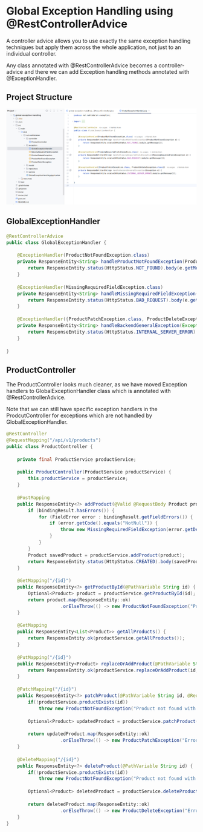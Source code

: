 # Global Exception Handling using @RestControllerAdvice

A controller advice allows you to use exactly the same exception handling techniques but apply them across the whole application, not just to an individual controller. 

Any class annotated with @RestControllerAdvice becomes a controller-advice and there we can add Exception handling methods annotated with @ExceptionHandler.

## Project Structure

!["Project Structure"](images/project.png)

## GlobalExceptionHandler

```java
@RestControllerAdvice
public class GlobalExceptionHandler {

    @ExceptionHandler(ProductNotFoundException.class)
    private ResponseEntity<String> handleProductNotFoundException(ProductNotFoundException e) {
        return ResponseEntity.status(HttpStatus.NOT_FOUND).body(e.getMessage());
    }

    @ExceptionHandler(MissingRequiredFieldException.class)
    private ResponseEntity<String> handleMissingRequiredFieldException(MissingRequiredFieldException e) {
        return ResponseEntity.status(HttpStatus.BAD_REQUEST).body(e.getMessage());
    }

    @ExceptionHandler({ProductPatchException.class, ProductDeleteException.class})
    private ResponseEntity<String> handleBackendGeneralException(Exception e) {
        return ResponseEntity.status(HttpStatus.INTERNAL_SERVER_ERROR).body(e.getMessage());
    }

}
```

## ProductController

The ProductController looks much cleaner, as we have moved Exception handlers to GlobalExceptionHandler class which is annotated with @RestControllerAdvice.

Note that we can still have specific exception handlers in the ProdcutController for exceptions which are not handled by GlobalExceptionHandler.

```java
@RestController
@RequestMapping("/api/v1/products")
public class ProductController {

    private final ProductService productService;

    public ProductController(ProductService productService) {
        this.productService = productService;
    }

    @PostMapping
    public ResponseEntity<?> addProduct(@Valid @RequestBody Product product, BindingResult bindingResult) {
        if (bindingResult.hasErrors()) {
            for (FieldError error : bindingResult.getFieldErrors()) {
                if (error.getCode().equals("NotNull")) {
                    throw new MissingRequiredFieldException(error.getDefaultMessage());
                }
            }
        }
        Product savedProduct = productService.addProduct(product);
        return ResponseEntity.status(HttpStatus.CREATED).body(savedProduct);
    }

    @GetMapping("/{id}")
    public ResponseEntity<?> getProductById(@PathVariable String id) {
        Optional<Product> product = productService.getProductById(id);
        return product.map(ResponseEntity::ok)
                    .orElseThrow(() -> new ProductNotFoundException("Product not found with ID: " + id));
    }

    @GetMapping
    public ResponseEntity<List<Product>> getAllProducts() {
        return ResponseEntity.ok(productService.getAllProducts());
    }

    @PutMapping("/{id}")
    public ResponseEntity<Product> replaceOrAddProduct(@PathVariable String id, @RequestBody Product product) {
        return ResponseEntity.ok(productService.replaceOrAddProduct(id, product));
    }

    @PatchMapping("/{id}")
    public ResponseEntity<?> patchProduct(@PathVariable String id, @RequestBody Map<String, Object> updates) {
        if(!productService.productExists(id))
            throw new ProductNotFoundException("Product not found with ID: " + id);

        Optional<Product> updatedProduct = productService.patchProduct(id, updates);

        return updatedProduct.map(ResponseEntity::ok)
                    .orElseThrow(() -> new ProductPatchException("Error occurred while updating product :" + id));
    }

    @DeleteMapping("/{id}")
    public ResponseEntity<?> deleteProduct(@PathVariable String id) {
        if(!productService.productExists(id))
            throw new ProductNotFoundException("Product not found with ID: " + id);

        Optional<Product> deletedProduct = productService.deleteProduct(id);

        return deletedProduct.map(ResponseEntity::ok)
                    .orElseThrow(() -> new ProductDeleteException("Error occurred while deleting product :" + id));
    }
}
```
